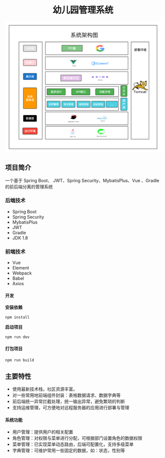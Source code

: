 <h1 style="text-align: center"> 幼儿园管理系统</h1>


![系统架构图](https://github.com/BadKid90s/kindergarten-manage-system/blob/main/architecture-diagram.png)






## 项目简介
一个基于 Spring Boot、 JWT、Spring Security、MybatisPlus、Vue 、Gradle 的前后端分离的管理系统
### 后端技术
- Spring Boot
- Spring Security
- MybatisPlus
- JWT
- Gradle
- JDK 1.8
### 前端技术
- Vue
- Element
- Webpack
- Babel
- Axios
#### 开发
**安装依赖**
```
npm install
```
**启动项目**
```
npm run dev
```
#### 打包项目
```
npm run build
```
## 主要特性
- 使用最新技术栈，社区资源丰富。
- 对一些常用地前端组件封装：表格数据请求、数据字典等
- 前后端统一异常拦截处理，统一输出异常，避免繁琐的判断
- 支持运维管理，可方便地对远程服务器的应用进行部署与管理

####  系统功能
- 用户管理：提供用户的相关配置
- 角色管理：对权限与菜单进行分配，可根据部门设置角色的数据权限
- 菜单管理：已实现菜单动态路由，后端可配置化，支持多级菜单
- 字典管理：可维护常用一些固定的数据，如：状态，性别等


